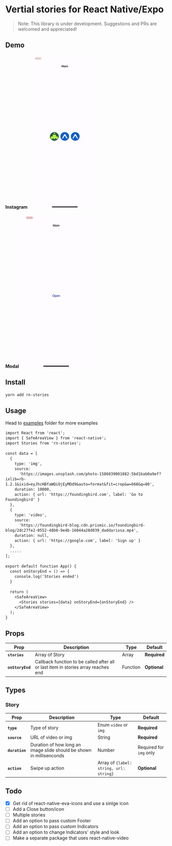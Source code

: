 # Vertial stories for React Native/Expo

> Note: This library is under development. Suggestions and PRs are welcomed and appreciated!


## Demo

**Instagram**
![](./examples/assets/instagram_demo.gif)

**Modal**
![](./examples/assets/modal_demo.gif)

## Install
```bash
yarn add rn-stories
```

## Usage
Head to [examples](./examples) folder for more examples

```tsx
import React from 'react';
import { SafeAreaView } from 'react-native';
import Stories from 'rn-stories';

const data = [
  {
    type: 'img',
    source:
      'https://images.unsplash.com/photo-1586039001882-5bd1bab0a9ef?ixlib=rb-1.2.1&ixid=eyJhcHBfaWQiOjEyMDd9&auto=format&fit=crop&w=668&q=80',
    duration: 10000,
    action: { url: 'https://foundingbird.com', label: 'Go to Foundingbird' }
  },
  {
    type: 'video',
    source:
      'https://foundingbird-blog.cdn.prismic.io/foundingbird-blog/2dc27fe2-0552-48b0-9e4b-16044a28d039_daddariosa.mp4',
    duration: null,
    action: { url: 'https://google.com', label: 'Sign up' }
  },
  .....
];

export default function App() {
  const onStoryEnd = () => {
    console.log('Stories ended')
  }

  return (
    <SafeAreaView>
      <Stories stories={data} onStoryEnd={onStoryEnd} />
    </SafeAreaView>
  );
}
```

## Props

Prop | Description | Type | Default
------ | ------ | ------ | ------
**`stories`** | Array of Story | Array | **Required**
**`onStoryEnd`** | Callback function to be called after all or last item in stories array reaches end | Function | __Optional__

## Types

### Story

Prop | Description | Type | Default
------ | ------ | ------ | ------
**`type`** | Type of story | Enum `video` or `img` | **Required**
**`source`** | URL of video or img | String | **Required**
**`duration`** | Duration of how long an image slide should be shown in millisenconds | Number | Required for `img` only
**`action`** | Swipe up action | Array of `{label: string, url: string}` | __Optional__

## Todo

- [x] Get rid of react-native-eva-icons and use a sinlge icon
- [ ] Add a Close button/icon
- [ ] Multiple stories
- [ ] Add an option to pass custom Footer
- [ ] Add an option to pass custom Indicators
- [ ] Add an option to change Indicators' style and look
- [ ] Make a separate package that uses react-native-video
